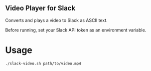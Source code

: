 Video Player for Slack
---

Converts and plays a video to Slack as ASCII text.

Before running, set your Slack API token as an environment variable.

Usage
===

```./slack-video.sh path/to/video.mp4```
